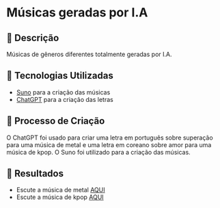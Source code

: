 # Músicas geradas por I.A

## 📒 Descrição
Músicas de gêneros diferentes totalmente geradas por I.A.

## 🤖 Tecnologias Utilizadas
- [Suno](https://www.google.com/url?sa=t&source=web&rct=j&opi=89978449&url=https://suno.com/&ved=2ahUKEwj12OG16omHAxUwqpUCHUTWAXcQFnoECAgQAQ&usg=AOvVaw23nF9Bk8jZ_mOB3b75A7mr) para a criação das músicas
- [ChatGPT](https://chatgpt.com/) para a criação das letras

## 🧐 Processo de Criação
O ChatGPT foi usado para criar uma letra em português sobre superação para uma música de metal e uma letra em coreano sobre amor para uma música de kpop.
O Suno foi utilizado para a criação das músicas.

## 🚀 Resultados
- Escute a música de metal [AQUI](https://suno.com/song/b186ec11-71f8-4512-8660-f831d9200133)
- Escute a música de kpop [AQUI](https://suno.com/song/345fa84f-0922-4484-9a31-c227a26e87dd)
